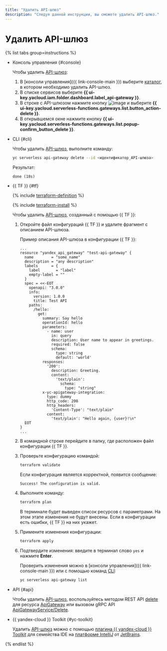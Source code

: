 ```yaml
---
title: "Удалить API-шлюз"
description: "Следуя данной инструкции, вы сможете удалить API-шлюз."
---
```


# Удалить API-шлюз

{% list tabs group=instructions %}

- Консоль управления {#console}

  Чтобы удалить [API-шлюз](../concepts/index.md):
  1. В [консоли управления]({{ link-console-main }}) выберите [каталог](../../resource-manager/concepts/resources-hierarchy.md#folder), в котором необходимо удалить API-шлюз.
  1. В списке сервисов выберите **{{ ui-key.yacloud.iam.folder.dashboard.label_api-gateway }}**.
  1. В строке с API-шлюзом нажмите кнопку ![image](../../_assets/console-icons/ellipsis.svg) и выберите **{{ ui-key.yacloud.serverless-functions.gateways.list.button_action-delete }}**.
  1. В открывшемся окне нажмите кнопку **{{ ui-key.yacloud.serverless-functions.gateways.list.popup-confirm_button_delete }}**.

- CLI {#cli}

  Чтобы удалить [API-шлюз](../concepts/index.md), выполните команду:

  ```bash
  yc serverless api-gateway delete --id <идентификатор_API-шлюза>
  ```

  Результат:

  ```text
  done (18s)
  ```

- {{ TF }} {#tf}

  {% include [terraform-definition](../../_tutorials/_tutorials_includes/terraform-definition.md) %}

  {% include [terraform-install](../../_includes/terraform-install.md) %}

  Чтобы удалить [API-шлюз](../concepts/index.md), созданный с помощью {{ TF }}:
  1. Откройте файл конфигураций {{ TF }} и удалите фрагмент с описанием API-шлюза.

     Пример описания API-шлюза в конфигурации {{ TF }}:

     ```hcl
     ...
     resource "yandex_api_gateway" "test-api-gateway" {
       name        = "some_name"
       description = "any description"
       labels      = {
         label       = "label"
         empty-label = ""
       }
       spec = <<-EOT
         openapi: "3.0.0"
         info:
           version: 1.0.0
           title: Test API
         paths:
           /hello:
             get:
               summary: Say hello
               operationId: hello
               parameters:
                 - name: user
                   in: query
                   description: User name to appear in greetings.
                   required: false
                   schema:
                     type: string
                     default: 'world'
               responses:
                 '200':
                   description: Greeting.
                   content:
                     'text/plain':
                       schema:
                         type: "string"
               x-yc-apigateway-integration:
                 type: dummy
                 http_code: 200
                 http_headers:
                   'Content-Type': "text/plain"
                 content:
                   'text/plain': "Hello again, {user}!\n"
       EOT
     }
     ...
     ```

  1. В командной строке перейдите в папку, где расположен файл конфигурации {{ TF }}.
  1. Проверьте конфигурацию командой:

     ```bash
     terraform validate
     ```

     Если конфигурация является корректной, появится сообщение:

     ```text
     Success! The configuration is valid.
     ```

  1. Выполните команду:

     ```bash
     terraform plan
     ```

     В терминале будет выведен список ресурсов с параметрами. На этом этапе изменения не будут внесены. Если в конфигурации есть ошибки, {{ TF }} на них укажет.
  1. Примените изменения конфигурации:

     ```bash
     terraform apply
     ```

  1. Подтвердите изменения: введите в терминал слово `yes` и нажмите **Enter**.

     Проверить изменения можно в [консоли управления]({{ link-console-main }}) или с помощью команд [CLI](../../cli/):

     ```bash
     yc serverless api-gateway list
     ```

- API {#api}

  Чтобы удалить [API-шлюз](../concepts/index.md), воспользуйтесь методом REST API [delete](../apigateway/api-ref/ApiGateway/delete.md) для ресурса [ApiGateway](../apigateway/api-ref/ApiGateway/index.md) или вызовом gRPC API [ApiGatewayService/Delete](../apigateway/api-ref/grpc/apigateway_service.md#Delete).

- {{ yandex-cloud }} Toolkit {#yc-toolkit}

  Удалить [API-шлюз](../concepts/index.md) можно с помощью [плагина {{ yandex-cloud }} Toolkit](https://github.com/yandex-cloud/ide-plugin-jetbrains) для семейства IDE на [платформе IntelliJ](https://www.jetbrains.com/ru-ru/opensource/idea/) от [JetBrains](https://www.jetbrains.com/).

{% endlist %}